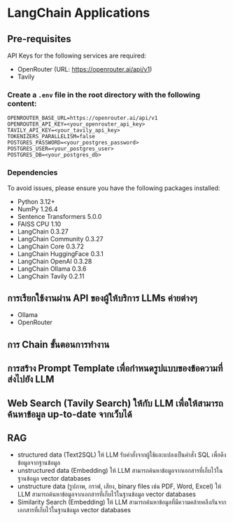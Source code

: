 # LangChain Applications

## Pre-requisites
API Keys for the following services are required:
 - OpenRouter (URL: https://openrouter.ai/api/v1)
 - Tavily
### Create a `.env` file in the root directory with the following content:
```plaintext
OPENROUTER_BASE_URL=https://openrouter.ai/api/v1
OPENROUTER_API_KEY=<your_openrouter_api_key>
TAVILY_API_KEY=<your_tavily_api_key>
TOKENIZERS_PARALLELISM=false
POSTGRES_PASSWORD=<your_postgres_password>
POSTGRES_USER=<your_postgres_user>
POSTGRES_DB=<your_postgres_db>
```

### Dependencies 
To avoid issues, please ensure you have the following packages installed:
- Python 3.12+
- NumPy 1.26.4
- Sentence Transformers 5.0.0
- FAISS CPU 1.10
- LangChain 0.3.27
- LangChain Community 0.3.27
- LangChain Core 0.3.72
- LangChain HuggingFace 0.3.1
- LangChain OpenAI 0.3.28
- LangChain Ollama 0.3.6
- LangChain Tavily 0.2.11

## การเรียกใช้งานผ่าน API ของผู้ให้บริการ LLMs ค่ายต่างๆ
 - Ollama
 - OpenRouter

## การ Chain ขั้นตอนการทำงาน

## การสร้าง Prompt Template เพื่อกำหนดรูปแบบของข้อความที่ส่งไปยัง LLM

## Web Search (Tavily Search) ให้กับ LLM เพื่อให้สามารถค้นหาข้อมูล up-to-date จากเว็บได้

 ## RAG
  - structured data (Text2SQL) ให้ LLM รับคำสั่งจากผู้ใช้และแปลงเป็นคำสั่ง SQL เพื่อดึงข้อมูลจากฐานข้อมูล
  - unstructured data (Embedding) ให้ LLM สามารถค้นหาข้อมูลจากเอกสารที่เก็บไว้ในฐานข้อมูล vector databases
  - unstructure data (รูปภาพ, กราฟ, เสียง, binary files เช่น PDF, Word, Excel) ให้ LLM
สามารถค้นหาข้อมูลจากเอกสารที่เก็บไว้ในฐานข้อมูล vector databases
  - Similarity Search (Embedding) ให้ LLM
สามารถค้นหาข้อมูลที่มีความคล้ายคลึงกันจากเอกสารที่เก็บไว้ในฐานข้อมูล vector databases